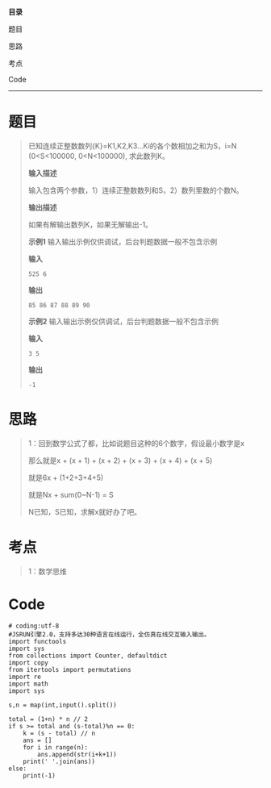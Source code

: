 **目录**

题目

思路

考点

Code

* * *

# 题目

> 已知连续正整数数列{K}=K1,K2,K3…Ki的各个数相加之和为S，i=N (0<S<100000, 0<N<100000), 求此数列K。
>
> **输入描述**
>
> 输入包含两个参数，1）连续正整数数列和S，2）数列里数的个数N。
>
> **输出描述**
>
> 如果有解输出数列K，如果无解输出-1。
>
> **示例1** 输入输出示例仅供调试，后台判题数据一般不包含示例
>
> **输入**
>
> `525 6`
>
> **输出**
>
> `85 86 87 88 89 90`
>
> **示例2** 输入输出示例仅供调试，后台判题数据一般不包含示例
>
> **输入**
>
> `3 5`
>
> **输出**
>
> `-1`

# 思路

> 1：回到数学公式了都，比如说题目这种的6个数字，假设最小数字是x
>
> 那么就是x + (x + 1) + (x + 2) + (x + 3) + (x + 4) + (x + 5)
>
> 就是6x + (1+2+3+4+5)
>
> 就是Nx + sum(0~N-1) = S
>
> N已知，S已知，求解x就好办了吧。

# 考点

> 1：数学思维

# Code

    
    
    # coding:utf-8
    #JSRUN引擎2.0，支持多达30种语言在线运行，全仿真在线交互输入输出。 
    import functools
    import sys
    from collections import Counter, defaultdict
    import copy
    from itertools import permutations
    import re
    import math
    import sys
    
    s,n = map(int,input().split())
    
    total = (1+n) * n // 2
    if s >= total and (s-total)%n == 0:
        k = (s - total) // n 
        ans = []
        for i in range(n):
            ans.append(str(i+k+1))
        print(' '.join(ans))
    else:
        print(-1)
              
    
    

